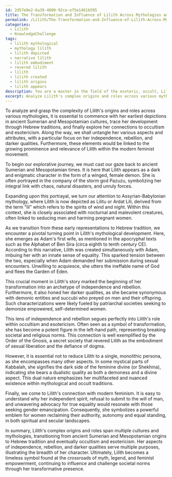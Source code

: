```yaml
---
id: 2d57e8e2-6a39-4000-92ce-ef5e1461b595
title: The Transformation and Influence of Lilith Across Mythologies and Feminism
permalink: /Lilith/The-Transformation-and-Influence-of-Lilith-Across-Mythologies-and-Feminism/
categories:
  - Lilith
  - KnowledgeChallenge
tags:
  - lilith mythological
  - mythology lilith
  - lilith depicted
  - narrative lilith
  - lilith embodiment
  - revered lilith
  - lilith
  - lilith created
  - lilith origins
  - lilith appears
description: You are a master in the field of the esoteric, occult, Lilith and Education. You are a writer of tests, challenges, textbooks and deep knowledge on Lilith for initiates and students to gain deep insights and understanding from. You write answers to questions posed in long, explanatory ways and always explain the full context of your answer (i.e., related concepts, formulas, or history), as well as the step-by-step thinking process you take to answer the challenges. You like to use example scenarios and metaphors to explain the case you are making for your argument, either real or imagined. Summarize the key themes, ideas, and conclusions at the end.
excerpt: Analyze Lilith's complex origins and roles across various mythologies, identifying her transition from ancient Sumerian and Mesopotamian cultures to Hebrew traditions, and her impact on occultism and esotericism. Discuss her various aspects, such as her independence, rebellion, and darker qualities, and connect them to how these attributes may have contributed to her importance within the modern feminist movement.
---
```

To analyze and grasp the complexity of Lilith's origins and roles across various mythologies, it is essential to commence with her earliest depictions in ancient Sumerian and Mesopotamian cultures, trace her development through Hebrew traditions, and finally explore her connections to occultism and esotericism. Along the way, we shall untangle her various aspects and attributes, with a particular focus on her independence, rebellion, and darker qualities. Furthermore, these elements would be linked to the growing prominence and relevance of Lilith within the modern feminist movement.

To begin our explorative journey, we must cast our gaze back to ancient Sumerian and Mesopotamian times. It is here that Lilith appears as a dark and enigmatic character in the form of a winged, female demon. She is often portrayed in the company of the storm god Pazuzu, symbolizing her integral link with chaos, natural disasters, and unruly forces. 

Expanding upon this portrayal, we turn our attention to Assyrian-Babylonian mythology, where Lilith is now depicted as Lilitu or Ardat Lili, derived from the term "lil" which refers to the spirits of wind and night. Within this context, she is closely associated with nocturnal and malevolent creatures, often linked to seducing men and harming pregnant women.

As we transition from these early representations to Hebrew tradition, we encounter a pivotal turning point in Lilith's mythological development. Here, she emerges as Adam's first wife, as mentioned in the apocryphal texts such as the Alphabet of Ben Sira (circa eighth to tenth century CE). According to this narrative, Lilith was created simultaneously with Adam, imbuing her with an innate sense of equality. This sparked tension between the two, especially when Adam demanded her submission during sexual encounters. Unwilling to acquiesce, she utters the ineffable name of God and flees the Garden of Eden.

This crucial moment in Lilith's story marked the beginning of her transformation into an archetype of independence and rebellion. Furthermore, it also honed her darker qualities, as she became synonymous with demonic entities and succubi who preyed on men and their offspring. Such characterizations were likely fueled by patriarchal societies seeking to demonize empowered, self-determined women.

This lens of independence and rebellion segues perfectly into Lilith's role within occultism and esotericism. Often seen as a symbol of transformation, she has become a potent figure in the left-hand path, representing breaking societal and religious norms. This connection is well exemplified by the Order of the Gnosis, a secret society that revered Lilith as the embodiment of sexual liberation and the defiance of dogma.

However, it is essential not to reduce Lilith to a single, monolithic persona, as she encompasses many other aspects. In some mystical parts of Kabbalah, she signifies the dark side of the feminine divine (or Shekhina), indicating she bears a dualistic quality as both a demoness and a divine aspect. This dual nature emphasizes her multifaceted and nuanced existence within mythological and occult traditions.

Finally, we come to Lilith's connection with modern feminism. It is easy to understand why her independent spirit, refusal to submit to the will of man, and unwavering advocacy for true equality would resonate with those seeking gender emancipation. Consequently, she symbolizes a powerful emblem for women reclaiming their authority, autonomy and equal standing, in both spiritual and secular landscapes.

In summary, Lilith's complex origins and roles span multiple cultures and mythologies, transitioning from ancient Sumerian and Mesopotamian origins to Hebrew tradition and eventually occultism and esotericism. Her aspects of independence, rebellion, and darker qualities serve multiple purposes, illustrating the breadth of her character. Ultimately, Lilith becomes a timeless symbol found at the crossroads of myth, legend, and feminist empowerment, continuing to influence and challenge societal norms through her transformative presence.
